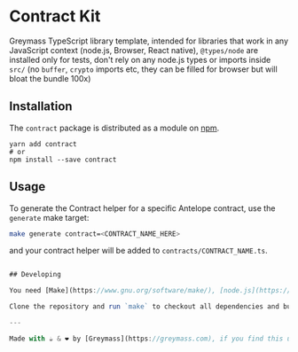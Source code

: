 # Contract Kit

Greymass TypeScript library template, intended for libraries that work in any JavaScript context (node.js, Browser, React native), `@types/node` are installed only for tests, don't rely on any node.js types or imports inside `src/` (no `buffer`, `crypto` imports etc, they can be filled for browser but will bloat the bundle 100x)

## Installation

The `contract` package is distributed as a module on [npm](https://www.npmjs.com/package/contract).

```
yarn add contract
# or
npm install --save contract
```

## Usage

To generate the Contract helper for a specific Antelope contract, use the `generate` make target:

```bash
make generate contract=<CONTRACT_NAME_HERE>
```

and your contract helper will be added to `contracts/CONTRACT_NAME.ts`.

```typescript

## Developing

You need [Make](https://www.gnu.org/software/make/), [node.js](https://nodejs.org/en/) and [yarn](https://classic.yarnpkg.com/en/docs/install) installed.

Clone the repository and run `make` to checkout all dependencies and build the project. See the [Makefile](./Makefile) for other useful targets. Before submitting a pull request make sure to run `make lint`.

---

Made with ☕️ & ❤️ by [Greymass](https://greymass.com), if you find this useful please consider [supporting us](https://greymass.com/support-us).
```
